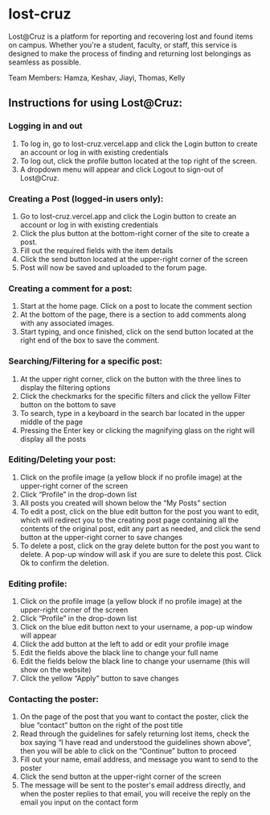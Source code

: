 # lost-cruz
Lost@Cruz is a platform for reporting and recovering lost and found items on campus. Whether you're a student, faculty, or staff, this service is designed to make the process of finding and returning lost belongings as seamless as possible.

Team Members: Hamza, Keshav, Jiayi, Thomas, Kelly

## Instructions for using Lost@Cruz:

### Logging in and out
1. To log in, go to lost-cruz.vercel.app and click the Login button to create an account or log in with existing credentials
2. To log out, click the profile button located at the top right of the screen.
3. A dropdown menu will appear and click Logout to sign-out of Lost@Cruz. 

### Creating a Post (logged-in users only):
1. Go to lost-cruz.vercel.app and click the Login button to create an account or log in with existing credentials
2. Click the plus button at the bottom-right corner of the site to create a post. 
3. Fill out the required fields with the item details
4. Click the send button located at the upper-right corner of the screen
5. Post will now be saved and uploaded to the forum page.

### Creating a comment for a post:
1. Start at the home page. Click on a post to locate the comment section
2. At the bottom of the page, there is a section to add comments along with any associated images. 
3. Start typing, and once finished, click on the send button located at the right end of the box to save the comment.

### Searching/Filtering for a specific post:
1. At the upper right corner, click on the button with the three lines to display the filtering options
2. Click the checkmarks for the specific filters and click the yellow Filter button on the bottom to save
3. To search, type in a keyboard in the search bar located in the upper middle of the page
4. Pressing the Enter key or clicking the magnifying glass on the right will display all the posts

### Editing/Deleting your post:
1. Click on the profile image (a yellow block if no profile image) at the upper-right corner of the screen
2. Click “Profile” in the drop-down list
3. All posts you created will shown below the “My Posts” section
4. To edit a post, click on the blue edit button for the post you want to edit, which will redirect you to the creating post page containing all the contents of the original post, edit any part as needed, and click the send button at the upper-right corner to save changes
5. To delete a post, click on the gray delete button for the post you want to delete. A pop-up window will ask if you are sure to delete this post. Click Ok to confirm the deletion.

### Editing profile:
1. Click on the profile image (a yellow block if no profile image) at the upper-right corner of the screen
2. Click “Profile” in the drop-down list
3. Click on the blue edit button next to your username, a pop-up window will appear
4. Click the add button at the left to add or edit your profile image
5. Edit the fields above the black line to change your full name
6. Edit the fields below the black line to change your username (this will show on the website)
7. Click the yellow “Apply” button to save changes

### Contacting the poster:
1. On the page of the post that you want to contact the poster, click the blue “contact” button on the right of the post title
2. Read through the guidelines for safely returning lost items, check the box saying “I have read and understood the guidelines shown above”, then you will be able to click on the “Continue” button to proceed
3. Fill out your name, email address, and message you want to send to the poster
4. Click the send button at the upper-right corner of the screen
5. The message will be sent to the poster's email address directly, and when the poster replies to that email, you will receive the reply on the email you input on the contact form
